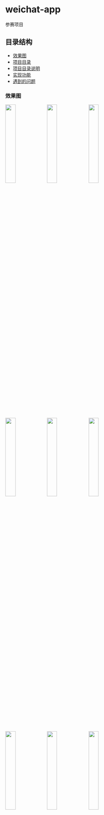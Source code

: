 # weichat-app
参赛项目
## 目录结构
- [效果图](#效果图)
- [项目目录](#项目目录)
- [项目目录说明](#项目目录说明)
- [实现功能](#实现功能)
- [遇到的问题](#遇到的问题)

### 效果图
  <img src="http://49.232.143.111:3000/images/food1.png" width="25%"/>
  <img src="http://49.232.143.111:3000/images/food2.png" width="25%"/>
  <img src="http://49.232.143.111:3000/images/food3.png" width="25%"/>
  <img src="http://49.232.143.111:3000/images/food4.png" width="25%"/>
  <img src="http://49.232.143.111:3000/images/food5.png" width="25%"/>
  <img src="http://49.232.143.111:3000/images/food6.png" width="25%"/>
  <img src="http://49.232.143.111:3000/images/food7.png" width="25%"/>
  <img src="http://49.232.143.111:3000/images/food8.png" width="25%"/>
  <img src="http://49.232.143.111:3000/images/food9.png" width="25%"/>
